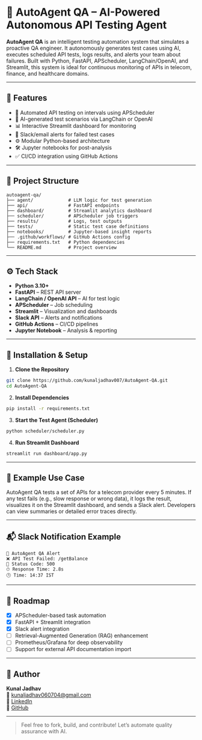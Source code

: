 
# 🤖 AutoAgent QA – AI-Powered Autonomous API Testing Agent

**AutoAgent QA** is an intelligent testing automation system that simulates a proactive QA engineer. It autonomously generates test cases using AI, executes scheduled API tests, logs results, and alerts your team about failures. Built with Python, FastAPI, APScheduler, LangChain/OpenAI, and Streamlit, this system is ideal for continuous monitoring of APIs in telecom, finance, and healthcare domains.

---

## 🚀 Features

- 🔁 Automated API testing on intervals using APScheduler
- 🧠 AI-generated test scenarios via LangChain or OpenAI
- 📊 Interactive Streamlit dashboard for monitoring
- 🔔 Slack/email alerts for failed test cases
- ⚙️ Modular Python-based architecture
- 🛠️ Jupyter notebooks for post-analysis
- ✅ CI/CD integration using GitHub Actions

---

## 📁 Project Structure

```
autoagent-qa/
├── agent/             # LLM logic for test generation
├── api/               # FastAPI endpoints
├── dashboard/         # Streamlit analytics dashboard
├── scheduler/         # APScheduler job triggers
├── results/           # Logs, test outputs
├── tests/             # Static test case definitions
├── notebooks/         # Jupyter-based insight reports
├── .github/workflows/ # GitHub Actions config
├── requirements.txt   # Python dependencies
└── README.md          # Project overview
```

---

## ⚙️ Tech Stack

- **Python 3.10+**
- **FastAPI** – REST API server
- **LangChain / OpenAI API** – AI for test logic
- **APScheduler** – Job scheduling
- **Streamlit** – Visualization and dashboards
- **Slack API** – Alerts and notifications
- **GitHub Actions** – CI/CD pipelines
- **Jupyter Notebook** – Analysis & reporting

---

## 🔧 Installation & Setup

1. **Clone the Repository**

```bash
git clone https://github.com/kunaljadhav007/AutoAgent-QA.git
cd AutoAgent-QA
```

2. **Install Dependencies**

```bash
pip install -r requirements.txt
```

3. **Start the Test Agent (Scheduler)**

```bash
python scheduler/scheduler.py
```

4. **Run Streamlit Dashboard**

```bash
streamlit run dashboard/app.py
```

---

## 🧪 Example Use Case

AutoAgent QA tests a set of APIs for a telecom provider every 5 minutes. If any test fails (e.g., slow response or wrong data), it logs the result, visualizes it on the Streamlit dashboard, and sends a Slack alert. Developers can view summaries or detailed error traces directly.

---

## 📬 Slack Notification Example

```
🚨 AutoAgent QA Alert
❌ API Test Failed: /getBalance
🔁 Status Code: 500
⏱ Response Time: 2.8s
🕒 Time: 14:37 IST
```

---

## 📌 Roadmap

- [x] APScheduler-based task automation
- [x] FastAPI + Streamlit integration
- [x] Slack alert integration
- [ ] Retrieval-Augmented Generation (RAG) enhancement
- [ ] Prometheus/Grafana for deep observability
- [ ] Support for external API documentation import

---

## 🙋 Author

**Kunal Jadhav**  
📧 kunaljadhav060704@gmail.com  
🔗 [LinkedIn](https://linkedin.com/in/kunaljadhav007)  
🐙 [GitHub](https://github.com/kunaljadhav007)

---

> Feel free to fork, build, and contribute! Let’s automate quality assurance with AI.
